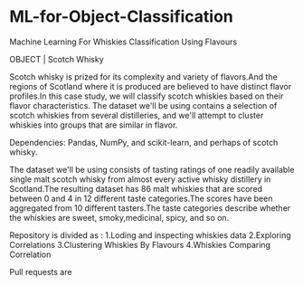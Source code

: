 # ML-for-Object-Classification

Machine Learning For Whiskies Classification Using Flavours


OBJECT | Scotch Whisky 
 
Scotch whisky is prized for its complexity and variety of flavors.And the regions of Scotland where it is produced are believed to have distinct flavor profiles.In this case study, we will classify scotch whiskies based on their flavor characteristics. The dataset we'll be using contains a selection of scotch whiskies from several distilleries, and we'll attempt to cluster whiskies into groups that are similar in flavor.


Dependencies: Pandas, NumPy, and scikit-learn, and perhaps of scotch whisky.


The dataset we'll be using consists of tasting ratings of one readily available single malt scotch whisky from almost every active whisky distillery in Scotland.The resulting dataset has 86 malt whiskies that are scored between 0 and 4 in 12 different taste categories.The scores have been aggregated from 10 different tasters.The taste categories describe whether the whiskies are sweet, smoky,medicinal, spicy, and so on.


Repository is divided as :
1.Loding and inspecting whiskies data
2.Exploring Correlations
3.Clustering Whiskies By Flavours
4.Whiskies Comparing Correlation


Pull requests are 

